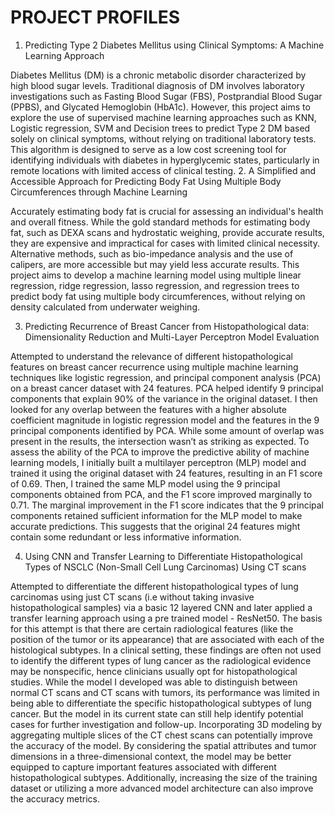 # PROJECT PROFILES


1. Predicting Type 2 Diabetes Mellitus using Clinical Symptoms: A Machine Learning Approach

Diabetes Mellitus (DM) is a chronic metabolic disorder characterized by high blood sugar levels. Traditional diagnosis of DM involves laboratory investigations such as Fasting Blood Sugar (FBS), Postprandial Blood Sugar (PPBS), and Glycated Hemoglobin (HbA1c). However, this project aims to explore the use of supervised machine learning approaches such as KNN, Logistic regression, SVM and Decision trees to predict Type 2 DM based solely on clinical symptoms, without relying on traditional laboratory tests. This algorithm is designed to serve as a low cost screening tool for identifying individuals with diabetes in hyperglycemic states, particularly in remote locations with limited access of clinical testing.
2. A Simplified and Accessible Approach for Predicting Body Fat Using Multiple Body Circumferences through Machine Learning

Accurately estimating body fat is crucial for assessing an individual's health and overall fitness. While the gold standard methods for estimating body fat, such as DEXA scans and hydrostatic weighing, provide accurate results, they are expensive and impractical for cases with limited clinical necessity. Alternative methods, such as bio-impedance analysis and the use of calipers, are more accessible but may yield less accurate results. This project aims to develop a machine learning model using multiple linear regression, ridge regression, lasso regression, and regression trees to predict body fat using multiple body circumferences, without relying on density calculated from underwater weighing.

3. Predicting Recurrence of Breast Cancer from Histopathological data: Dimensionality Reduction and Multi-Layer Perceptron Model Evaluation

Attempted to understand the relevance of different histopathological features on breast cancer recurrence using multiple machine learning techniques like logistic regression, and principal component analysis (PCA) on a breast cancer dataset with 24 features. PCA helped identify 9 principal components that explain 90% of the variance in the original dataset. I then looked for any overlap between the features with a higher absolute coefficient magnitude in logistic regression model and the features in the 9 principal components identified by PCA. While some amount of overlap was present in the results, the intersection wasn’t as striking as expected. To assess the ability of the PCA to improve the predictive ability of machine learning models, I initially built a multilayer perceptron (MLP) model and trained it using the original dataset with 24 features, resulting in an F1 score of 0.69. Then, I trained the same MLP model using the 9 principal components obtained from PCA, and the F1 score improved marginally to 0.71. The marginal improvement in the F1 score indicates that the 9 principal components retained sufficient information for the MLP model to make accurate predictions. This suggests that the original 24 features might contain some redundant or less informative information.

4. Using CNN and Transfer Learning to Differentiate Histopathological Types of NSCLC (Non-Small Cell Lung Carcinomas) Using CT scans

Attempted to differentiate the different histopathological types of lung carcinomas using just CT scans (i.e without taking invasive histopathological samples) via a basic 12 layered CNN and later applied a transfer learning approach using a pre trained model - ResNet50. The basis for this attempt is that there are certain radiological features (like the position of the tumor or its appearance) that are associated with each of the histological subtypes. In a clinical setting, these findings are often not used to identify the different types of lung cancer as the radiological evidence may be nonspecific, hence clinicians usually opt for histopathological studies. While the model I developed was able to distinguish between normal CT scans and CT scans with tumors, its performance was limited in being able to differentiate the specific histopathological subtypes of lung cancer. But the model in its current state can still help identify potential cases for further investigation and follow-up. Incorporating 3D modeling by aggregating multiple slices of the CT chest scans can potentially improve the accuracy of the model. By considering the spatial attributes and tumor dimensions in a three-dimensional context, the model may be better equipped to capture important features associated with different histopathological subtypes. Additionally, increasing the size of the training dataset or utilizing a more advanced model architecture can also improve the accuracy metrics.
